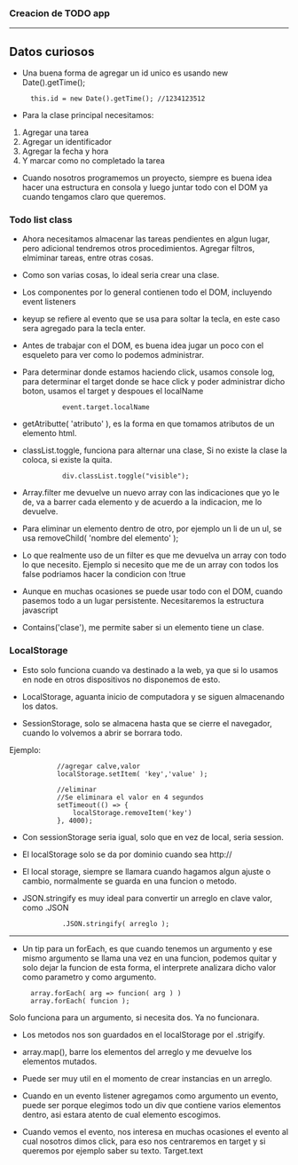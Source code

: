 ### Creacion de TODO app

---
## Datos curiosos
+ Una buena forma de agregar un id unico es usando new Date().getTime();

        this.id = new Date().getTime(); //1234123512

+ Para la clase principal necesitamos:

1. Agregar una tarea
2. Agregar un identificador
3. Agregar la fecha y hora 
4. Y marcar como no completado la tarea

+ Cuando nosotros programemos un proyecto, siempre es buena idea hacer una estructura en consola y luego juntar todo con el DOM ya cuando tengamos claro que queremos.

### Todo list class

+ Ahora necesitamos almacenar las tareas pendientes en algun lugar, pero adicional tendremos otros procedimientos. Agregar filtros, elmiminar tareas, entre otras cosas.

+ Como son varias cosas, lo ideal seria crear una clase.

+ Los componentes por lo general contienen todo el DOM, incluyendo event listeners

+ keyup se refiere al evento que se usa para soltar la tecla, en este caso sera agregado para la tecla enter.

+ Antes de trabajar con el DOM, es buena idea jugar un poco con el esqueleto para ver como lo podemos administrar.

+ Para determinar donde estamos haciendo click, usamos console log, para determinar el target donde se hace click y poder administrar dicho boton, usamos el target y despoues el localName

                event.target.localName

+ getAtributte( 'atributo' ), es la forma en que tomamos atributos de un elemento html.

+ classList.toggle, funciona para alternar una clase, Si no existe la clase la coloca, si existe la quita.

                div.classList.toggle("visible"); 

+ Array.filter me devuelve un nuevo array con las indicaciones que yo le de, va a barrer cada elemento y de acuerdo a la indicacion, me lo devuelve.

+ Para eliminar un elemento dentro de otro, por ejemplo un li de un ul, se usa removeChild( 'nombre del elemento' );

+ Lo que realmente uso de un filter es que me devuelva un array con todo lo que necesito. Ejemplo si necesito que me de un array con todos los false podriamos hacer la condicion con !true

+ Aunque en muchas ocasiones se puede usar todo con el DOM, cuando pasemos todo a un lugar persistente. Necesitaremos la estructura javascript

+ Contains('clase'), me permite saber si un elemento tiene un clase.


### LocalStorage

+ Esto solo funciona cuando va destinado a la web, ya que si lo usamos en node en otros dispositivos no disponemos de esto.

+ LocalStorage, aguanta inicio de computadora y se siguen almacenando los datos.

+ SessionStorage, solo se almacena hasta que se cierre el navegador, cuando lo volvemos a abrir se borrara todo.

Ejemplo:

                //agregar calve,valor
                localStorage.setItem( 'key','value' );

                //eliminar 
                //Se eliminara el valor en 4 segundos
                setTimeout(() => {
                    localStorage.removeItem('key')
                }, 4000);

+ Con sessionStorage seria igual, solo que en vez de local, seria session.

+ El localStorage solo se da por dominio cuando sea http://

+ El local storage, siempre se llamara cuando hagamos algun ajuste o cambio, normalmente se guarda en una funcion o metodo.

+ JSON.stringify es muy ideal para convertir un arreglo en clave valor, como .JSON

                .JSON.stringify( arreglo );

---

+ Un tip para un forEach, es que cuando tenemos un argumento y ese mismo argumento se llama una vez en una funcion, podemos quitar y solo dejar la funcion de esta forma, el interprete analizara dicho valor como parametro y como argumento.

        array.forEach( arg => funcion( arg ) )
        array.forEach( funcion );

Solo funciona para un argumento, si necesita dos. Ya no funcionara.

+ Los metodos nos son guardados en el localStorage por el .strigify.

+ array.map(), barre los elementos del arreglo y me devuelve los elementos mutados.

+ Puede ser muy util en el momento de crear instancias en un arreglo.

+ Cuando en un evento listener agregamos como argumento un evento, puede ser porque elegimos todo un div que contiene varios elementos dentro, asi estara atento de cual elemento escogimos.

+ Cuando vemos el evento, nos interesa en muchas ocasiones el evento al cual nosotros dimos click, para eso nos centraremos en target y si queremos por ejemplo saber su texto. Target.text